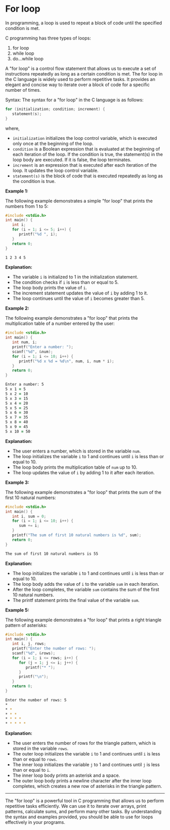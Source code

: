 <!-- 3-->
# For loop

In programming, a loop is used to repeat a block of code until the specified condition is met.

C programming has three types of loops:

1.  for loop
2.  while loop
3.  do...while loop

A "for loop" is a control flow statement that allows us to execute a set of instructions repeatedly as long as a certain condition is met. The for loop in the C language is widely used to perform repetitive tasks. It provides an elegant and concise way to iterate over a block of code for a specific number of times.

Syntax: The syntax for a "for loop" in the C language is as follows:

```c
for (initialization; condition; increment) {
   statement(s);
}
```

where,

- `initialization` initializes the loop control variable, which is executed only once at the beginning of the loop.
- `condition` is a Boolean expression that is evaluated at the beginning of each iteration of the loop. If the condition is true, the statement(s) in the loop body are executed. If it is false, the loop terminates.
- `increment` is an expression that is executed after each iteration of the loop. It updates the loop control variable.
- `statement(s)` is the block of code that is executed repeatedly as long as the condition is true.

__Example 1:__

The following example demonstrates a simple "for loop" that prints the numbers from 1 to 5:

```c
#include <stdio.h>
int main() {
   int i;
   for (i = 1; i <= 5; i++) {
      printf("%d ", i);
   }
   return 0;
}
```

```zsh
1 2 3 4 5
```

__Explanation:__

- The variable `i` is initialized to 1 in the initialization statement.
- The condition checks if `i` is less than or equal to 5.
- The loop body prints the value of `i`.
- The increment statement updates the value of `i` by adding 1 to it.
- The loop continues until the value of `i` becomes greater than 5.

__Example 2:__

The following example demonstrates a "for loop" that prints the multiplication table of a number entered by the user:

```c
#include <stdio.h>
int main() {
   int num, i;
   printf("Enter a number: ");
   scanf("%d", &num);
   for (i = 1; i <= 10; i++) {
      printf("%d x %d = %d\n", num, i, num * i);
   }
   return 0;
}
```

```zsh
Enter a number: 5
5 x 1 = 5
5 x 2 = 10
5 x 3 = 15
5 x 4 = 20
5 x 5 = 25
5 x 6 = 30
5 x 7 = 35
5 x 8 = 40
5 x 9 = 45
5 x 10 = 50
```

__Explanation:__

- The user enters a number, which is stored in the variable `num`.
- The loop initializes the variable `i` to 1 and continues until `i` is less than or equal to 10.
- The loop body prints the multiplication table of `num` up to 10.
- The loop updates the value of `i` by adding 1 to it after each iteration.

__Example 3:__

The following example demonstrates a "for loop" that prints the sum of the first 10 natural numbers:

```c
#include <stdio.h>
int main() {
   int i, sum = 0;
   for (i = 1; i <= 10; i++) {
      sum += i;
   }
   printf("The sum of first 10 natural numbers is %d", sum);
   return 0;
}
```

```zsh
The sum of first 10 natural numbers is 55
```

__Explanation:__

- The loop initializes the variable `i` to 1 and continues until `i` is less than or equal to 10.
- The loop body adds the value of `i` to the variable `sum` in each iteration.
- After the loop completes, the variable `sum` contains the sum of the first 10 natural numbers.
- The printf statement prints the final value of the variable `sum`.

__Example 5:__

The following example demonstrates a "for loop" that prints a right triangle pattern of asterisks:

```c
#include <stdio.h>
int main() {
   int i, j, rows;
   printf("Enter the number of rows: ");
   scanf("%d", &rows);
   for (i = 1; i <= rows; i++) {
      for (j = 1; j <= i; j++) {
         printf("* ");
      }
      printf("\n");
   }
   return 0;
}
```

```zsh
Enter the number of rows: 5
*
* *
* * *
* * * *
* * * * *
```

__Explanation:__

- The user enters the number of rows for the triangle pattern, which is stored in the variable `rows`.
- The outer loop initializes the variable `i` to 1 and continues until `i` is less than or equal to `rows`.
- The inner loop initializes the variable `j` to 1 and continues until `j` is less than or equal to `i`.
- The inner loop body prints an asterisk and a space.
- The outer loop body prints a newline character after the inner loop completes, which creates a new row of asterisks in the triangle pattern.

<hr>

The "for loop" is a powerful tool in C programming that allows us to perform repetitive tasks efficiently. We can use it to iterate over arrays, print patterns, calculate sums, and perform many other tasks. By understanding the syntax and examples provided, you should be able to use for loops effectively in your programs.